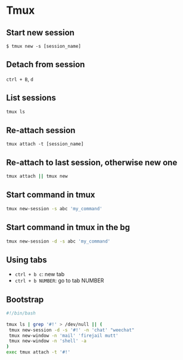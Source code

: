 # Tmux

## Start new session

```terminal
$ tmux new -s [session_name]
```

## Detach from session

`ctrl + B`, `d`

## List sessions

```bash
tmux ls
```

## Re-attach session

```term
tmux attach -t [session_name]
```

## Re-attach to last session, otherwise new one

```bash
tmux attach || tmux new
```

## Start command in tmux

```bash
tmux new-session -s abc 'my_command'
```

## Start command in tmux in the bg

```bash
tmux new-session -d -s abc 'my_command'
```

## Using tabs

- `ctrl + b c`: new tab
- `ctrl + b NUMBER`: go to tab NUMBER

## Bootstrap

```bash
#!/bin/bash  
  
tmux ls | grep '#!' > /dev/null || (  
 tmux new-session -d -s '#!' -n 'chat' "weechat"  
 tmux new-window -n 'mail' 'firejail mutt'  
 tmux new-window -n 'shell' -a  
)  
exec tmux attach -t '#!'
```

